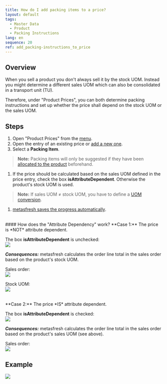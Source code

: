 ```yaml
---
title: How do I add packing items to a price?
layout: default
tags:
  - Master Data
  - Product
  - Packing Instructions
lang: en
sequence: 20
ref: add_packing-instructions_to_price
---
```


## Overview
When you sell a product you don't always sell it by the stock UOM. Instead you might determine a different sales UOM which can also be consolidated in a transport unit (TU).

Therefore, under "Product Prices", you can both determine packing instructions and set up whether the price shall depend on the stock UOM or the sales UOM.

## Steps
1. Open "Product Prices" from the [menu](Menu).
1. Open the entry of an existing price or [add a new one](Add_price).
1. Select a **Packing Item**.
 >**Note:** Packing items will only be suggested if they have been [allocated to the product](CU-TU_Allocation) beforehand.

1. If the price should be calculated based on the sales UOM defined in the price entry, check the box **isAttributeDependent**. Otherwise the product's stock UOM is used.
 >**Note:** If sales UOM ≠ stock UOM, you have to define a [UOM conversion](Convert_UOMs).

1. [metasfresh saves the progress automatically](Saveindicator).

<br>
#### How does the "Attribute Dependency" work?
**Case 1:** The price is *NOT* attribute dependent.

The box **isAttributeDependent** is unchecked:<br>
![](assets/Price_not_AttributeDependent.png)

***Consequences:*** metasfresh calculates the order line total in the sales order based on the product's stock UOM.

Sales order:<br>
![](assets/SalesOrder_per_stockUOM.png)<br>

Stock UOM:<br>
![](assets/stockUOM_PriceTab.png)

<br>
**Case 2:** The price *IS* attribute dependent.

The box **isAttributeDependent** is checked:<br>
![](assets/Price_AttributeDependent.png)

***Consequences:*** metasfresh calculates the order line total in the sales order based on the product's sales UOM (see above).

Sales order:<br>
![](assets/SalesOrder_per_salesUOM.png)

## Example
![](assets/Add_packing-instructions_to_price.gif)
